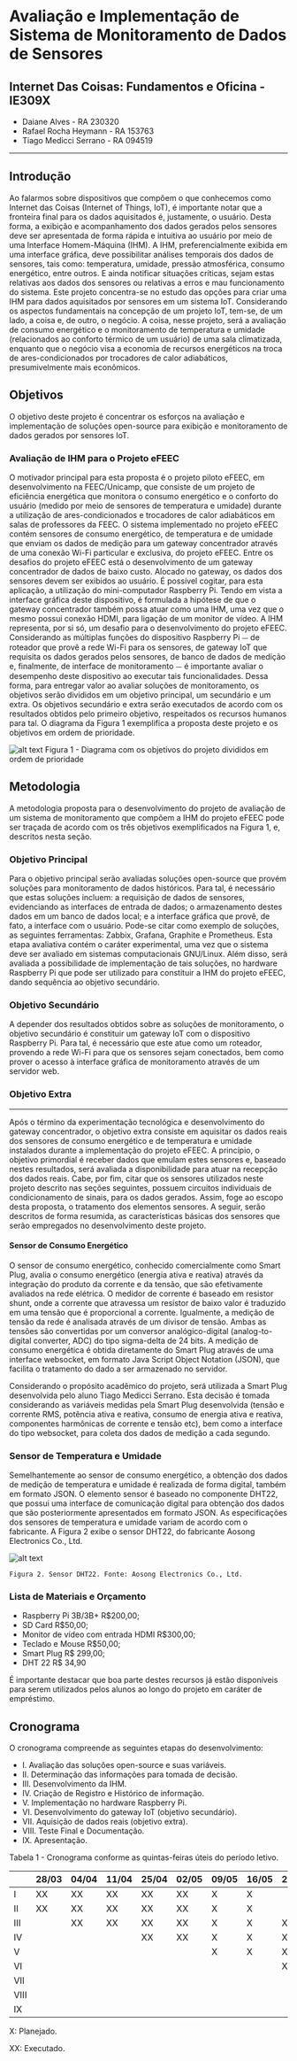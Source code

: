 # Avaliação e Implementação de Sistema de Monitoramento de Dados de Sensores

## Internet Das Coisas: Fundamentos e Oficina - IE309X

* Daiane Alves - RA 230320  
* Rafael Rocha Heymann - RA 153763  
* Tiago Medicci Serrano - RA 094519
---
## Introdução
Ao falarmos sobre dispositivos que compõem o que conhecemos como Internet das Coisas (Internet of Things, IoT), é importante notar que a fronteira final para os dados aquisitados é, justamente, o usuário. Desta forma, a exibição e acompanhamento dos dados gerados pelos sensores deve ser apresentada de forma rápida e intuitiva ao usuário por meio de uma Interface Homem-Máquina (IHM). 
A IHM, preferencialmente exibida em uma interface gráfica, deve possibilitar análises temporais dos dados de sensores, tais como: temperatura, umidade, pressão atmosférica, consumo energético, entre outros. E ainda notificar situações críticas, sejam estas relativas aos dados dos sensores ou relativas a erros e mau funcionamento do sistema. 
Este projeto concentra-se no estudo das opções para criar uma IHM para dados aquisitados por sensores em um sistema IoT. Considerando os aspectos fundamentais na concepção de um projeto IoT, tem-se, de um lado, a coisa e, de outro, o negócio. A coisa, nesse projeto, será a avaliação de consumo energético e o monitoramento de temperatura e umidade (relacionados ao conforto térmico de um usuário) de uma sala climatizada, enquanto que o negócio visa a economia de recursos energéticos na troca de ares-condicionados por trocadores de calor adiabáticos, presumivelmente mais econômicos. 

## Objetivos
O objetivo deste projeto é concentrar os esforços na avaliação e implementação de soluções open-source para exibição e monitoramento de dados gerados por sensores IoT. 

### Avaliação de IHM para o Projeto eFEEC
O motivador principal para esta proposta é o projeto piloto eFEEC, em desenvolvimento na FEEC/Unicamp, que consiste de um projeto de eficiência energética que monitora o consumo energético e o conforto do usuário (medido por meio de sensores de temperatura e umidade) durante a utilização de ares-condicionados e trocadores de calor adiabáticos em salas de professores da FEEC. 
O sistema implementado no projeto eFEEC contém sensores de consumo energético, de temperatura e de umidade que enviam os dados de medição para um gateway concentrador através de uma conexão Wi-Fi particular e exclusiva, do projeto eFEEC. Entre os desafios do projeto eFEEC está o desenvolvimento de um gateway concentrador de dados de baixo custo. 
Alocado no gateway, os dados dos sensores devem ser exibidos ao usuário. É possível cogitar, para esta aplicação, a utilização do mini-computador Raspberry Pi. Tendo em vista a interface gráfica deste dispositivo, é formulada a hipótese de que o gateway concentrador também possa atuar como uma IHM, uma vez que o mesmo possui conexão HDMI, para ligação de um monitor de vídeo. 
A IHM representa, por si só, um desafio para o desenvolvimento do projeto eFEEC. Considerando as múltiplas funções do dispositivo Raspberry Pi ⏤ de roteador que provê a rede Wi-Fi para os sensores, de gateway IoT que requisita os dados gerados pelos sensores, de banco de dados de medição e, finalmente, de interface de monitoramento ⏤ é importante avaliar o desempenho deste dispositivo ao executar tais funcionalidades. Dessa forma, para entregar valor ao avaliar soluções de monitoramento, os objetivos serão divididos em um objetivo principal, um secundário e um extra. Os objetivos secundário e extra serão executados de acordo com os resultados obtidos pelo primeiro objetivo, respeitados os recursos humanos para tal. O diagrama da Figura 1 exemplifica a proposta deste projeto e os objetivos em ordem de prioridade.

![alt text](./images/image1.png "Diagrama com os objetivos do projeto divididos em ordem de prioridade")
    Figura 1 - Diagrama com os objetivos do projeto divididos em ordem de prioridade

## Metodologia

A metodologia proposta para o desenvolvimento do projeto de avaliação de um sistema de monitoramento que compõem a IHM do projeto eFEEC pode ser traçada de acordo com os três objetivos exemplificados na Figura 1, e, descritos nesta seção. 

### **Objetivo Principal**
Para o objetivo principal serão avaliadas soluções open-source que provém soluções para monitoramento de dados históricos. Para tal, é necessário que estas soluções incluem: 
a requisição de dados de sensores, evidenciando as interfaces de entrada de dados; 
o armazenamento destes dados em um banco de dados local; e 
a interface gráfica que provê, de fato, a interface com o usuário. 
Pode-se citar como exemplo de soluções, as seguintes ferramentas: Zabbix, Grafana, Graphite e Prometheus. Esta etapa avaliativa contém o caráter experimental, uma vez que o sistema deve ser avaliado em sistemas computacionais GNU/Linux.
Além disso, será avaliada a possibilidade de implementação de tais soluções, no hardware Raspberry Pi que pode ser utilizado para constituir a IHM do projeto eFEEC, dando sequência ao objetivo secundário.

### Objetivo Secundário
A depender dos resultados obtidos sobre as soluções de monitoramento, o objetivo secundário é constituir um gateway IoT com o dispositivo Raspberry Pi. Para tal, é necessário que este atue como um roteador, provendo a rede Wi-Fi para que os sensores sejam conectados, bem como prover o acesso à interface gráfica de monitoramento através de um servidor web.
### Objetivo Extra
---
Após o término da experimentação tecnológica e desenvolvimento do gateway concentrador, o objetivo extra consiste em aquisitar os dados reais dos sensores de consumo energético e de temperatura e umidade instalados durante a implementação do projeto eFEEC. A princípio, o objetivo primordial é receber dados que emulam estes sensores e, baseado nestes resultados, será avaliada a disponibilidade para atuar na recepção dos dados reais.
Cabe, por fim, citar que os sensores utilizados neste projeto descrito nas seções seguintes, possuem circuitos  individuais de condicionamento de sinais, para os dados gerados. Assim, foge ao escopo desta proposta, o tratamento dos elementos sensores.  A seguir, serão descritos de forma resumida, as características básicas dos sensores que serão empregados no desenvolvimento deste projeto.

#### Sensor de Consumo Energético
O sensor de consumo energético, conhecido comercialmente como Smart Plug, avalia o consumo energético (energia ativa e reativa) através da integração do produto da corrente e da tensão, que são efetivamente avaliados na rede elétrica. O medidor de corrente é baseado em resistor shunt, onde a corrente que atravessa um resistor de baixo valor é traduzido em uma tensão que é proporcional a corrente. Igualmente, a medição de tensão da rede é analisada através de um divisor de tensão. Ambas as tensões são convertidas por um conversor analógico-digital (analog-to-digital converter, ADC) do tipo sigma-delta de 24 bits. 
A medição de consumo energética é obtida diretamente do Smart Plug através de uma interface websocket, em formato Java Script Object Notation (JSON), que facilita o tratamento do dado a ser armazenado no servidor. 
	
Considerando o propósito acadêmico do projeto, será utilizada a Smart Plug desenvolvida pelo aluno Tiago Medicci Serrano. Esta decisão é tomada considerando as variáveis medidas pela Smart Plug desenvolvida (tensão e corrente RMS, potência ativa e reativa, consumo de energia ativa e reativa, componentes harmônicas de corrente e tensão etc), bem como a interface do tipo websocket, para coleta dos dados de medição a cada segundo. 

### Sensor de Temperatura e Umidade
Semelhantemente ao sensor de consumo energético, a obtenção dos dados de medição de temperatura e umidade é realizada de forma digital, também em formato JSON. O elemento sensor é baseado no componente DHT22, que possui uma interface de comunicação digital para obtenção dos dados que são posteriormente apresentados em formato JSON. 
As especificações dos sensores de temperatura e umidade variam de acordo com o fabricante. A Figura 2 exibe o sensor DHT22, do fabricante Aosong Electronics Co., Ltd.

![alt text](./images/image4.png "Sensor DHT22. Fonte: Aosong Electronics Co., Ltd")

    Figura 2. Sensor DHT22. Fonte: Aosong Electronics Co., Ltd.

### Lista de Materiais e Orçamento
* Raspberry Pi 3B/3B+           R$200,00;
* SD Card                       R$50,00;	
* Monitor de vídeo com entrada HDMI R$300,00;
* Teclado e Mouse               R$50,00;
* Smart Plug                        R$ 299,00;
* DHT 22                            R$ 34,90 

É importante destacar que boa parte destes recursos já estão disponíveis para serem utilizados pelos alunos ao longo do projeto em caráter de empréstimo.

## Cronograma
O cronograma compreende as seguintes etapas do desenvolvimento:
* I. Avaliação das soluções open-source e suas variáveis.
* II. Determinação das informações para tomada de decisão.
* III. Desenvolvimento da IHM.
* IV. Criação de Registro e Histórico de informação.
* V. Implementação no hardware Raspberry Pi.
* VI. Desenvolvimento do gateway IoT (objetivo secundário).
* VII. Aquisição de dados reais (objetivo extra).
* VIII. Teste Final e Documentação.
* IX. Apresentação.

Tabela 1 - Cronograma conforme as quintas-feiras úteis do período letivo.

|      | 28/03 | 04/04 | 11/04 | 25/04 | 02/05 | 09/05 | 16/05 | 23/05 | 30/05 | 06/06 | 13/06 | 27/06 |
|------|-------|-------|-------|-------|-------|-------|-------|-------|-------|-------|-------|-------|
| I    |   XX  |   XX  |   XX  |   XX  |   XX  |   X   |   X   |       |       |       |       |       |
| II   |   XX  |   XX  |   XX  |   XX  |   XX  |   X   |   X   |       |       |       |       |       |
| III  |       |   XX  |   XX  |   XX  |   XX  |   X   |   X   |   X   |   X   |       |       |       |
| IV   |       |       |       |   XX  |   XX  |   X   |   X   |   X   |   X   |   X   |       |       |
| V    |       |       |       |       |       |   X   |   X   |   X   |   X   |   X   |   X   |       |
| VI   |       |       |       |       |       |       |       |   X   |   X   |   X   |   X   |       |
| VII  |       |       |       |       |       |       |       |       |       |   X   |   X   |       |
| VIII |       |       |       |       |       |       |       |       |       |       |   X   |   X   |
| IX   |       |       |       |       |       |       |       |       |       |       |       |   X   |

X: Planejado.

XX: Executado.
